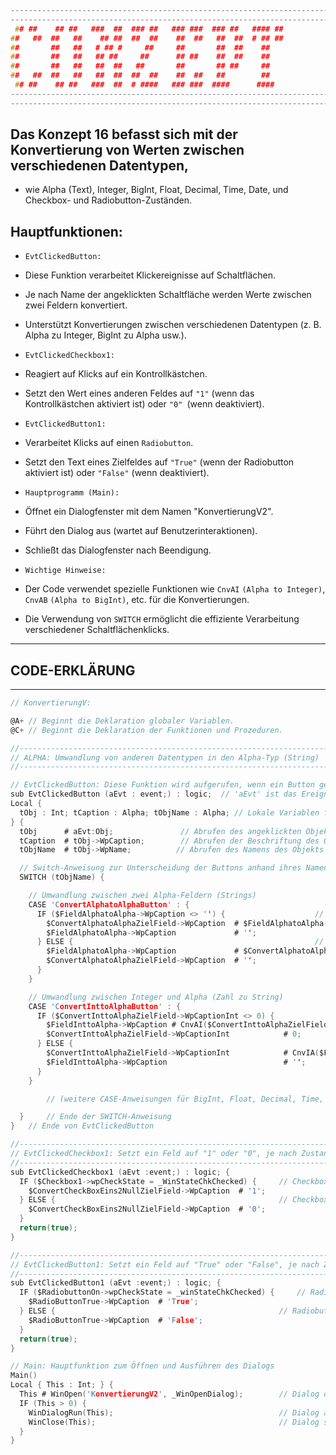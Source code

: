 ```C
-----------------------------------------------------------------------------------------
-----------------------------------------------------------------------------------------
 ## ##    ## ##   ###  ##  ### ##   ### ###  ### ##   #### ##              ##     ## ###
##   ##  ##   ##    ## ##  ##  ##    ##  ##   ##  ##  # ## ##             ###    ##   ##
##       ##   ##   # ## #     ##     ##       ##  ##    ##                 ##    ##
##       ##   ##   ## ##     ##      ## ##    ##  ##    ##                 ##    ## ###
##       ##   ##   ##  ##   ##       ##       ## ##     ##                 ##    ##   ##
##   ##  ##   ##   ##  ##  ##  ##    ##  ##   ##        ##                 ##    ##   ##
 ## ##    ## ##   ###  ##  # ####   ### ###  ####      ####               ####    ## ##
-----------------------------------------------------------------------------------------
-----------------------------------------------------------------------------------------
```

## Das Konzept 16 befasst sich mit der Konvertierung von Werten zwischen verschiedenen Datentypen,

- wie Alpha (Text), Integer, BigInt, Float, Decimal, Time, Date, und Checkbox- und Radiobutton-Zuständen.

## Hauptfunktionen:

- `EvtClickedButton:`

- Diese Funktion verarbeitet Klickereignisse auf Schaltflächen.
- Je nach Name der angeklickten Schaltfläche werden Werte zwischen zwei Feldern konvertiert.
- Unterstützt Konvertierungen zwischen verschiedenen Datentypen (z. B. Alpha zu Integer, BigInt zu Alpha usw.).

- `EvtClickedCheckbox1:`

- Reagiert auf Klicks auf ein Kontrollkästchen.
- Setzt den Wert eines anderen Feldes auf `"1"` (wenn das Kontrollkästchen aktiviert ist) oder `"0" `(wenn deaktiviert).

- `EvtClickedButton1:`

- Verarbeitet Klicks auf einen `Radiobutton`.
- Setzt den Text eines Zielfeldes auf `"True"` (wenn der Radiobutton aktiviert ist) oder `"False"` (wenn deaktiviert).

- `Hauptprogramm (Main):`

- Öffnet ein Dialogfenster mit dem Namen "KonvertierungV2".
- Führt den Dialog aus (wartet auf Benutzerinteraktionen).
- Schließt das Dialogfenster nach Beendigung.

- `Wichtige Hinweise:`

- Der Code verwendet spezielle Funktionen wie `CnvAI` `(Alpha to Integer)`, `CnvAB` `(Alpha to BigInt)`, etc. für die Konvertierungen.
- Die Verwendung von `SWITCH` ermöglicht die effiziente Verarbeitung verschiedener Schaltflächenklicks.

---

## CODE-ERKLÄRUNG

---

```C
// KonvertierungV:

@A+ // Beginnt die Deklaration globaler Variablen.
@C+ // Beginnt die Deklaration der Funktionen und Prozeduren.

//----------------------------------------------------------------------------
// ALPHA: Umwandlung von anderen Datentypen in den Alpha-Typ (String)
//----------------------------------------------------------------------------

// EvtClickedButton: Diese Funktion wird aufgerufen, wenn ein Button geklickt wird.
sub EvtClickedButton (aEvt : event;) : logic;  // 'aEvt' ist das Ereignisobjekt des Klicks
Local {
  tObj : Int; tCaption : Alpha; tObjName : Alpha; // Lokale Variablen für Objekt, Beschriftung und Namen
} {
  tObj      # aEvt:Obj;               // Abrufen des angeklickten Objekts
  tCaption  # tObj->WpCaption;        // Abrufen der Beschriftung des Objekts
  tObjName  # tObj->WpName;          // Abrufen des Namens des Objekts

  // Switch-Anweisung zur Unterscheidung der Buttons anhand ihres Namens
  SWITCH (tObjName) {

    // Umwandlung zwischen zwei Alpha-Feldern (Strings)
    CASE 'ConvertAlphatoAlphaButton' : {
      IF ($FieldAlphatoAlpha->WpCaption <> '') { 					// Wenn das Quellfeld nicht leer ist...
        $ConvertAlphatoAlphaZielField->WpCaption  # $FieldAlphatoAlpha->WpCaption;  	// Wert übertragen
        $FieldAlphatoAlpha->WpCaption             # '';                                 // Quellfeld leeren
      } ELSE {                                   					// Sonst (Quellfeld ist leer)
        $FieldAlphatoAlpha->WpCaption             # $ConvertAlphatoAlphaZielField->WpCaption;  // Wert zurück übertragen
        $ConvertAlphatoAlphaZielField->WpCaption  # '';                                 	// Zielfeld leeren
      }
    }

    // Umwandlung zwischen Integer und Alpha (Zahl zu String)
    CASE 'ConvertInttoAlphaButton' : {
      IF ($ConvertInttoAlphaZielField->WpCaptionInt <> 0) {  				// Wenn das Zielfeld eine Zahl enthält...
        $FieldInttoAlpha->WpCaption # CnvAI($ConvertInttoAlphaZielField->WpCaptionInt); // Umwandlung in String
        $ConvertInttoAlphaZielField->WpCaptionInt            # 0;                      	// Zielfeld leeren
      } ELSE {                                              				// Sonst (Zielfeld ist leer)
        $ConvertInttoAlphaZielField->WpCaptionInt            # CnvIA($FieldInttoAlpha->WpCaption); 	// String zu Zahl
        $FieldInttoAlpha->WpCaption                          # '';                      		// Quellfeld leeren
      }
    }

    	// (weitere CASE-Anweisungen für BigInt, Float, Decimal, Time, Date)

  } 	// Ende der SWITCH-Anweisung
} 	// Ende von EvtClickedButton

//------------------------------------------------------------------------------------
// EvtClickedCheckbox1: Setzt ein Feld auf "1" oder "0", je nach Zustand der Checkbox
//------------------------------------------------------------------------------------
sub EvtClickedCheckbox1 (aEvt :event;) : logic; {
  IF ($Checkbox1->wpCheckState = _WinStateChkChecked) {  	// Checkbox ist aktiviert
    $ConvertCheckBoxEins2NullZielField->WpCaption  # '1';
  } ELSE {                                            		// Checkbox ist deaktiviert
    $ConvertCheckBoxEins2NullZielField->WpCaption  # '0';
  }
  return(true);
}

//------------------------------------------------------------------------------------
// EvtClickedButton1: Setzt ein Feld auf "True" oder "False", je nach Zustand des Radiobuttons
//------------------------------------------------------------------------------------
sub EvtClickedButton1 (aEvt :event;) : logic; {
  IF ($RadiobuttonOn->wpCheckState = _winStateChkChecked) { 	// Radiobutton ist ausgewählt
    $RadioButtonTrue->WpCaption  # 'True';
  } ELSE {                                                	// Radiobutton ist nicht ausgewählt
    $RadioButtonTrue->WpCaption  # 'False';
  }
  return(true);
}

// Main: Hauptfunktion zum Öffnen und Ausführen des Dialogs
Main()
Local { This : Int; } {
  This # WinOpen('KonvertierungV2', _WinOpenDialog);  		// Dialog öffnen
  IF (This > 0) {
    WinDialogRun(This);                              		// Dialog ausführen
    WinClose(This);                                 		// Dialog schließen
  }
}

```

